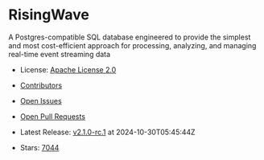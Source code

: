 # RisingWave

A Postgres-compatible SQL database engineered to provide the simplest and most cost-efficient approach for processing, analyzing, and managing real-time event streaming data
- License: [Apache License 2.0](https://spdx.org/licenses/Apache-2.0.html)

- [Contributors](https://github.com/risingwavelabs/risingwave/graphs/contributors)
- [Open Issues](https://github.com/risingwavelabs/risingwave/issues?q=sort%3Aupdated-desc+is%3Aissue+is%3Aopen)
- [Open Pull Requests](https://github.com/risingwavelabs/risingwave/pulls?q=sort%3Aupdated-desc+is%3Apr+is%3Aopen)
- Latest Release: [v2.1.0-rc.1](https://github.com/risingwavelabs/risingwave/releases/tag/v2.1.0-rc.1) at 2024-10-30T05:45:44Z

- Stars: [7044](https://github.com/risingwavelabs/risingwave/stargazers)

